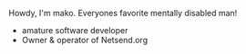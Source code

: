 Howdy, I'm mako. Everyones favorite mentally disabled man!
* amature software developer
* Owner & operator of Netsend.org
